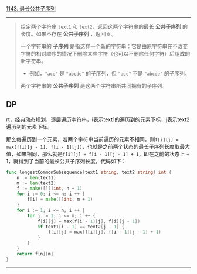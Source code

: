 [1143. 最长公共子序列](https://leetcode.cn/problems/longest-common-subsequence/)

---

>给定两个字符串 `text1` 和 `text2`，返回这两个字符串的最长 **公共子序列** 的长度。如果不存在 **公共子序列** ，返回 `0` 。
>
>一个字符串的 **子序列** 是指这样一个新的字符串：它是由原字符串在不改变字符的相对顺序的情况下删除某些字符（也可以不删除任何字符）后组成的新字符串。
>
>- 例如，`"ace"` 是 `"abcde"` 的子序列，但 `"aec"` 不是 `"abcde"` 的子序列。
>
>两个字符串的 **公共子序列** 是这两个字符串所共同拥有的子序列。

## DP

rt，经典动态规划，逐层遍历字符串，i表示text1的遍历到的元素下标，j表示text2遍历到的元素下标。

那么每遍历到一个元素，若两个字符串当前遍历的元素不相同，则`f[i][j] = max(f[i][j - 1], f[i - 1][j])`，也就是之前两个状态的最长子序列长度取最大值，如果相同，那么就是`f[i][j] = f[i - 1][j - 1] + 1`，即在之前的状态上 + 1，就得到了当前的最长公共子序列长度，代码如下：

```go
func longestCommonSubsequence(text1 string, text2 string) int {
    n := len(text1)
    m := len(text2)
    f := make([][]int, n + 1)
    for i := 0; i <= n; i ++ {
        f[i] = make([]int, m + 1)
    }
    for i := 1; i <= n; i ++ {
        for j := 1; j <= m; j ++ {
            f[i][j] = max(f[i - 1][j], f[i][j - 1])
            if text1[i - 1] == text2[j - 1] {
                f[i][j] = max(f[i][j], f[i - 1][j - 1] + 1)
            }
        }
    }
    return f[n][m]
}
```

---

